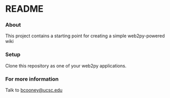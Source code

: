 # README #

### About  ###

This project contains a starting point for creating a simple web2py-powered wiki

### Setup ###

Clone this repository as one of your web2py applications.

### For more information ###

Talk to bcooney@ucsc.edu
